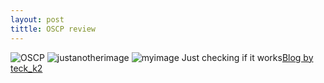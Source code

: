 ```yaml
---
layout: post
tittle: OSCP review
---
```


![OSCP](https://cdn-images-1.medium.com/max/2000/1*MqR-thE8CfCgffOJaqhF2w.jpeg)
![justanotherimage](https://scontent.fdel8-1.fna.fbcdn.net/v/t35.0-12/25344586_1768911286475473_1986801424_o.png?oh=86586129af06a7dc71d038b3c6b7d37b&oe=5A3155F5)
![myimage](https://photos.google.com/photo/AF1QipPM3KxIzfNiy-PmHFDIAE05t7HDgke0c5LGWE4p)
Just checking if it works[Blog by teck_k2](https://teckk2.github.io)
